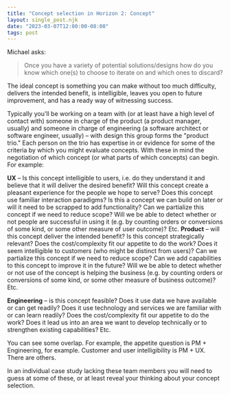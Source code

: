 ```yaml
---
title: "Concept selection in Horizon 2: Concept"
layout: single_post.njk
date: "2023-03-07T12:00:00-08:00"
tags: post
---
```

Michael asks:

> Once you have a variety of potential solutions/designs how do you know which one(s) to choose to iterate on and which ones to discard?

The ideal concept is something you can make without too much difficulty, delivers the intended benefit, is intelligible, leaves you open to future improvement, and has a ready way of witnessing success.

Typically you'll be working on a team with (or at least have a high level of contact with) someone in charge of the product (a product manager, usually) and someone in charge of engineering (a software architect or software engineer, usually) – with design this group forms the "product trio." Each person on the trio has expertise in or evidence for some of the criteria by which you might evaluate concepts. With these in mind the negotiation of which concept (or what parts of which concepts) can begin. For example:

**UX** – Is this concept intelligible to users, i.e. do they understand it and believe that it will deliver the desired benefit? Will this concept create a pleasant experience for the people we hope to serve? Does this concept use familiar interaction paradigms? Is this a concept we can build on later or will it need to be scrapped to add functionality? Can we partialize this concept if we need to reduce scope? Will we be able to detect whether or not people are successful in using it (e.g. by counting orders or conversions of some kind, or some other measure of user outcome)? Etc.
**Product** – will this concept deliver the intended benefit? Is this concept strategically relevant? Does the cost/complexity fit our appetite to do the work? Does it seem intelligible to customers (who might be distinct from users)? Can we partialize this concept if we need to reduce scope? Can we add capabilities to this concept to improve it in the future? Will we be able to detect whether or not use of the concept is helping the business (e.g. by counting orders or conversions of some kind, or some other measure of business outcome)? Etc.

**Engineering** – is this concept feasible? Does it use data we have available or can get readily? Does it use technology and services we are familiar with or can learn readily? Does the cost/complexity fit our appetite to do the work? Does it lead us into an area we want to develop technically or to strengthen existing capabilities? Etc.

You can see some overlap. For example, the appetite question is PM + Engineering, for example. Customer and user intelligibility is PM + UX. There are others.

In an individual case study lacking these team members you will need to guess at some of these, or at least reveal your thinking about your concept selection.
